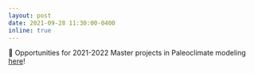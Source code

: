 ```yaml
---
layout: post
date: 2021-09-28 11:30:00-0400
inline: true
---
```


👋 Opportunities for 2021-2022 Master projects in Paleoclimate modeling <a href="https://ydonnadieu.github.io/Opportunities/" target="_blank" >here</a>!

